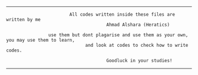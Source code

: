 *************************************************************************************************************
                            All codes written inside these files are written by me
                                          Ahmad Alshara (Heratics)
    
                    use them but dont plagarise and use them as your own, you may use them to learn,
                                  and look at codes to check how to write codes.

                                          Goodluck in your studies!
*************************************************************************************************************
